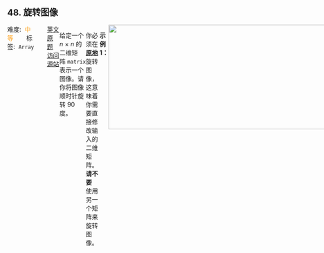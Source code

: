 <div style="font-size: 20px; margin-bottom: 15px; font-weight: bold;">48. 旋转图像</div>
<div style="display: flex; font-size: 14px; justify-content: space-between;"><div><span style="margin-right: 30px;">难度:&nbsp;&nbsp;<label style="color: rgb(255, 161, 25);">中等</label></span><span style="margin-right: 30px;">标签:&nbsp;&nbsp;<code>Array</code></span></div><div><span style="margin-right: 15px;"><a href="https://leetcode.com/problems/rotate-image/">英文原题</a></span><span><a href="https://leetcode-cn.com/problems/rotate-image/">访问源站</a></span></div>
<hr style="height: 1px; margin: 1em 0px;" />
<p>给定一个 <em>n </em>× <em>n</em> 的二维矩阵 <code>matrix</code> 表示一个图像。请你将图像顺时针旋转 90 度。</p>

<p>你必须在<strong><a href="https://baike.baidu.com/item/%E5%8E%9F%E5%9C%B0%E7%AE%97%E6%B3%95" target="_blank"> 原地</a></strong> 旋转图像，这意味着你需要直接修改输入的二维矩阵。<strong>请不要 </strong>使用另一个矩阵来旋转图像。</p>

<p> </p>

<p><strong>示例 1：</strong></p>
<img alt="" src="https://assets.leetcode.com/uploads/2020/08/28/mat1.jpg" style="width: 642px; height: 242px;" />
<pre>
<strong>输入：</strong>matrix = [[1,2,3],[4,5,6],[7,8,9]]
<strong>输出：</strong>[[7,4,1],[8,5,2],[9,6,3]]
</pre>

<p><strong>示例 2：</strong></p>
<img alt="" src="https://assets.leetcode.com/uploads/2020/08/28/mat2.jpg" style="width: 800px; height: 321px;" />
<pre>
<strong>输入：</strong>matrix = [[5,1,9,11],[2,4,8,10],[13,3,6,7],[15,14,12,16]]
<strong>输出：</strong>[[15,13,2,5],[14,3,4,1],[12,6,8,9],[16,7,10,11]]
</pre>

<p><strong>示例 3：</strong></p>

<pre>
<strong>输入：</strong>matrix = [[1]]
<strong>输出：</strong>[[1]]
</pre>

<p><strong>示例 4：</strong></p>

<pre>
<strong>输入：</strong>matrix = [[1,2],[3,4]]
<strong>输出：</strong>[[3,1],[4,2]]
</pre>

<p> </p>

<p><strong>提示：</strong></p>

<ul>
	<li><code>matrix.length == n</code></li>
	<li><code>matrix[i].length == n</code></li>
	<li><code>1 &lt;= n &lt;= 20</code></li>
	<li><code>-1000 &lt;= matrix[i][j] &lt;= 1000</code></li>
</ul>

<hr style="height: 1px; margin: 1em 0px;" />
<strong>第1次解答</strong>
```javascript
/**
 * @param {number[][]} matrix
 * @return {void} Do not return anything, modify matrix in-place instead.
 */
var rotate = function (matrix) {
  const matrixLength = matrix.length;
  const childLength = matrix[0].length;
  /*
        先上下翻转，再主对角线翻转即可
        [1, 2, 3]       [7, 8, 9]       [7, 4, 1]
        [4, 5, 6]  =>   [4, 5, 6]   =>  [8, 5, 2]
        [7, 8, 9]       [1, 2, 3]       [9, 6, 3]
    */

  for (let i = 0; i < matrixLength / 2; i++) {
    // [i, j] 与 [n - i - 1][j] 互换
    for (let j = 0; j < childLength; j++) {
      [matrix[i][j], matrix[matrixLength - i - 1][j]] = [
        matrix[matrixLength - i - 1][j],
        matrix[i][j],
      ];
    }
  }

  for (let i = 0; i < matrixLength; i++) {
    // [i, j] 与 [j, i]
    for (let j = 0; j < i; j++) {
      [matrix[i][j], matrix[j][i]] = [matrix[j][i], matrix[i][j]];
    }
  }
};
```